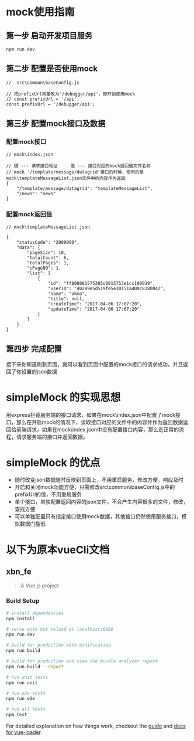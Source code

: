 # mock使用指南

## 第一步 启动开发项目服务

```
npm run dev
```
## 第二步 配置是否使用mock
```
//  src\common\baseConfig.js

// 把prefixUrl常量改为'/debugger/api'，即开始使用mock
// const prefixUrl = '/api';
const prefixUrl = '/debugger/api';
```
## 第三步 配置mock接口及数据

### 配置mock接口
```
// mock\index.json

// 键 --- 请求接口地址     值 --- 接口对应的mock返回值文件名称
// mock '/template/message/datagrid'接口的时候，使用的是mock\templateMessageList.json文件中的内容作为返回
{
    "/template/message/datagrid": "templateMessageList",
    "/news": "news"
}
```
### 配置mock返回值
```
// mock\templateMessageList.json

{
    "statusCode": "2000000",
    "data": {
        "pageSize": 10,
        "totalCount": 6,
        "totalPages": 1,
        "cPageNO": 1,
        "list": [
            {
                "id": "ff808081575305c0015753e1cc190019",
                "userID": "40289e5d519fe5e30151a400c8380042",
                "name": "okma",
                "title": null,
                "createTime": "2017-04-06 17:07:20",
                "updateTime": "2017-04-06 17:07:20"
            }
        ]
    }
}
```
## 第四步 完成配置

接下来你知道刷新页面，就可以看到页面中配置的mock接口的请求成功，并且返回了你设置的json数据

# simpleMock 的实现思想

用express拦截服务端的接口请求，如果在mock\index.json中配置了mock接口，那么在开启mock的情况下，读取接口对应的文件中的内容并作为返回数据返回给前端请求，如果在mock\index.json中没有配置接口内容，那么走正常的流程，请求服务端的接口并返回数据。

# simpleMock 的优点
* 随时改变json数据随时反映到页面上，不用重启服务，修改方便，响应及时
* 开启和关闭mock功能方便，只需修改src\common\baseConfig.js中的prefixUrl的值，不用重启服务
* 单个接口，单独配置返回内容的json文件，不会产生内容很多的文件，修改，查找方便
* 可以单独配置只有指定接口使用mock数据，其他接口仍然使用服务接口，模拟数据门槛低


# 以下为原本vueCli文档

## xbn_fe

> A Vue.js project

### Build Setup

``` bash
# install dependencies
npm install

# serve with hot reload at localhost:8080
npm run dev

# build for production with minification
npm run build

# build for production and view the bundle analyzer report
npm run build --report

# run unit tests
npm run unit

# run e2e tests
npm run e2e

# run all tests
npm test
```

For detailed explanation on how things work, checkout the [guide](http://vuejs-templates.github.io/webpack/) and [docs for vue-loader](http://vuejs.github.io/vue-loader).
